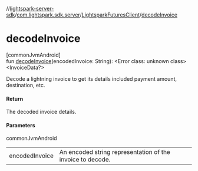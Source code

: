 //[lightspark-server-sdk](../../../index.md)/[com.lightspark.sdk.server](../index.md)/[LightsparkFuturesClient](index.md)/[decodeInvoice](decode-invoice.md)

# decodeInvoice

[commonJvmAndroid]\
fun [decodeInvoice](decode-invoice.md)(encodedInvoice: String): &lt;Error class: unknown class&gt;&lt;InvoiceData?&gt;

Decode a lightning invoice to get its details included payment amount, destination, etc.

#### Return

The decoded invoice details.

#### Parameters

commonJvmAndroid

| | |
|---|---|
| encodedInvoice | An encoded string representation of the invoice to decode. |
